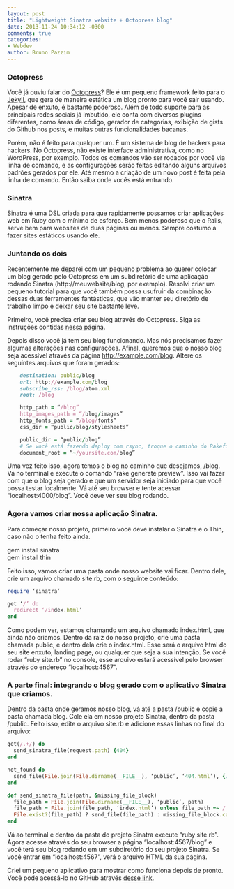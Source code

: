 ```yaml
---
layout: post
title: "Lightweight Sinatra website + Octopress blog"
date: 2013-11-24 10:34:12 -0300
comments: true
categories:
- Webdev
author: Bruno Pazzim
---
```

<h3>Octopress</h3>
Você já ouviu falar do <a href="http://octopress.org/" target="_blank">Octopress</a>? Ele é um pequeno framework feito para o <a href="http://jekyllrb.com/" target="blank">Jekyll</a>, que gera de maneira estática um blog pronto para você sair usando. Apesar de enxuto, é bastante poderoso. Além de todo suporte para as principais redes sociais já imbutido, ele conta com diversos plugins diferentes, como áreas de código, gerador de categorias, exibição de gists do Github nos posts, e muitas outras funcionalidades bacanas.

<!-- more -->

Porém, não é feito para qualquer um. É um sistema de blog de hackers para hackers. No Octopress, não existe interface administrativa, como no WordPress, por exemplo. Todos os comandos vão ser rodados por você via linha de comando, e as configurações serão feitas editando alguns arquivos padrões gerados por ele. Até mesmo a criação de um novo post é feita pela linha de comando. Então saiba onde vocês está entrando.

<h3>Sinatra</h3>

<a href="http://www.sinatrarb.com/">Sinatra</a> é uma <a href="http://en.wikipedia.org/wiki/Domain-specific_language" target="_blank">DSL</a> criada para que rapidamente possamos criar aplicações web em Ruby com o mínimo de esforço. Bem menos poderoso que o Rails, serve bem para websites de duas páginas ou menos. Sempre costumo a fazer sites estáticos usando ele.

<h3>Juntando os dois</h3>

Recentemente me deparei com um pequeno problema ao querer colocar um blog gerado pelo Octopress em um subdiretório de uma aplicação rodando Sinatra (http://meuwebsite/blog, por exemplo). Resolvi criar um pequeno tutorial para que você também possa usufruir da combinação dessas duas ferramentes fantásticas, que vão manter seu diretório de trabalho limpo e deixar seu site bastante leve.

Primeiro, você precisa criar seu blog através do Octopress. Siga as instruções contidas <a href="http://octopress.org/docs/setup/" target="_blank">nessa página</a>.

Depois disso você já tem seu blog funcionando. Mas nós precisamos fazer algumas alterações nas configurações. Afinal, queremos que o nosso blog seja acessível através da página http://example.com/blog. Altere os seguintes arquivos que foram gerados:

``` ruby config.yml
    destination: public/blog
    url: http://example.com/blog
    subscribe_rss: /blog/atom.xml
    root: /blog
```

``` ruby config.rb - para Compass & Sass
    http_path = “/blog”
    http_images_path = “/blog/images”
    http_fonts_path = “/blog/fonts”
    css_dir = “public/blog/stylesheets”
```
``` ruby Rakefile.rb
    public_dir = “public/blog”
    # Se você está fazendo deploy com rsync, troque o caminho do Rakefile
    document_root = “~/yoursite.com/blog”
```

Uma vez feito isso, agora temos o blog no caminho que desejamos, /blog. Vá no terminal e execute o comando “rake generate preview”. Isso vai fazer com que o blog seja gerado e que um servidor seja iniciado para que você possa testar localmente. Vá até seu browser e tente acessar “localhost:4000/blog”. Você deve ver seu blog rodando.

<h3>Agora vamos criar nossa aplicação Sinatra.</h3>

Para começar nosso projeto, primeiro você deve instalar o Sinatra e o Thin, caso não o tenha feito ainda.

gem install sinatra<br>
gem install thin

Feito isso, vamos criar uma pasta onde nosso website vai ficar. Dentro dele, crie um arquivo chamado site.rb, com o seguinte conteúdo:

``` ruby site.rb
require ‘sinatra’

get ‘/’ do
  redirect ‘/index.html’
end
```

Como podem ver, estamos chamando um arquivo chamado index.html, que ainda não criamos. Dentro da raiz do nosso projeto, crie uma pasta chamada public, e dentro dela crie o index.html. Esse será o arquivo html do seu site enxuto, landing page, ou qualquer que seja a sua intenção. Se você rodar “ruby site.rb” no console, esse arquivo estará acessível pelo browser através do endereço “localhost:4567”.

<h3>A parte final: integrando o blog gerado com o aplicativo Sinatra que criamos.</h3>

Dentro da pasta onde geramos nosso blog, vá até a pasta /public e copie a pasta chamada blog. Cole ela em nosso projeto Sinatra, dentro da pasta /public. Feito isso, edite o arquivo site.rb e adicione essas linhas no final do arquivo:

```ruby site.rb
get(/.+/) do
  send_sinatra_file(request.path) {404}
end

not_found do
  send_file(File.join(File.dirname(__FILE__), ‘public’, ‘404.html’), {:status => 404})
end

def send_sinatra_file(path, &missing_file_block)
  file_path = File.join(File.dirname(__FILE__), ‘public’, path)
  file_path = File.join(file_path, ‘index.html’) unless file_path =~ /.[a-z]+$/i
  File.exist?(file_path) ? send_file(file_path) : missing_file_block.call
end
```

Vá ao terminal e dentro da pasta do projeto Sinatra execute “ruby site.rb”. Agora acesse através do seu browser a página “localhost:4567/blog” e você terá seu blog rodando em um subdiretório do seu projeto Sinatra. Se você entrar em “localhost:4567”, verá o arquivo HTML da sua página.

Criei um pequeno aplicativo para mostrar como funciona depois de pronto. Você pode acessá-lo no GitHub através <a href="https://github.com/brunopazzim/sinatra-octopress-demo" target="_blank">desse link</a>.
